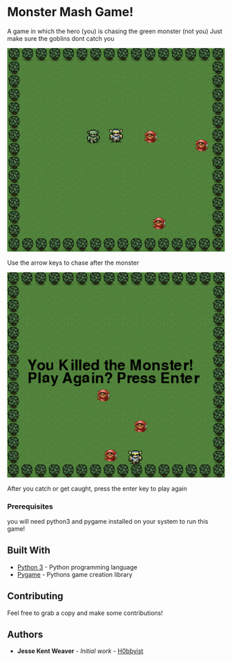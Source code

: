 # Monster Mash Game!

A game in which the hero (you) is chasing the green monster (not you)
Just make sure the goblins dont catch you

<img src="Screenshot1.png" width="600px">

Use the arrow keys to chase after the monster

<img src="Screenshot2.png" width="600px">

After you catch or get caught, press the enter key to play again

### Prerequisites

you will need python3 and pygame installed on your system to run this game!


## Built With

* [Python 3](https://www.pygame.org/news) - Python programming language
* [Pygame](https://www.pygame.org/news) - Pythons game creation library

## Contributing

Feel free to grab a copy and make some contributions!


## Authors

* **Jesse Kent Weaver** - *Initial work* - [H0bbyist](https://github.com/H0bbyist)


